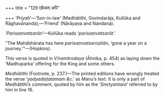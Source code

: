 +++
title = "129 एकैकम् अपि"

+++
‘*Priyaḥ*’—‘Son-in-law’ (Medhātithi, Govindarāja, Kullūka and
Rāghavānanda);—‘Friend’ (Nārāyaṇa and Nandana).

‘*Parisaṃvatsarān*’—Kullūka reads ‘*parisaṃvatsarāt*.’

“The Mahābhārata has here *parisaṃvatsaroṣitān*, ‘gone a year on a
journey.’”—(Hopkins).

This verse is quoted in *Vīramitrodaya* (Āhnika, p. 454) as laying down
the ‘Madhuparka’ offering for the King and some others.

*Medhātithi* (Footnote, p. 237.)—The printed editions have wrongly
treated the verse ‘*yadyadiṣṭatamam &c*.’ as Manu’s text. It is only a
part of Medhātithi’s comment, quoted by him as the ‘*Smṛtyantara*’
referred to by him in line 16.


